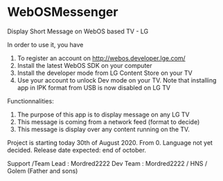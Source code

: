 # WebOSMessenger
Display Short Message on WebOS based TV - LG 

In order to use it, you have

1) To register an account on http://webos.developer.lge.com/
2) Install the latest WebOS SDK on your computer
3) Install the developer mode from LG Content Store on your TV
4) Use your account to unlock Dev mode on your TV. Note that installing app in IPK format from USB is now disabled on LG TV

Functionnalities:
1) The purpose of this app is to display message on any LG TV
2) This message is coming from a network feed (format to decide)
3) This message is display over any content running on the TV.

Project is starting today 30th of August 2020. From 0.
Language not yet decided.
Release date expected: end of october.

Support /Team Lead : Mordred2222
Dev Team : Mordred2222 / HNS / Golem (Father and sons)

